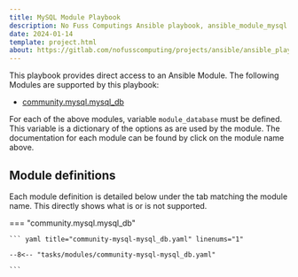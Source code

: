 ```yaml
---
title: MySQL Module Playbook
description: No Fuss Computings Ansible playbook, ansible_module_mysql.yaml
date: 2024-01-14
template: project.html
about: https://gitlab.com/nofusscomputing/projects/ansible/ansible_playbooks
---
```


This playbook provides direct access to an Ansible Module. The following Modules are supported by this playbook:

- [community.mysql.mysql_db](https://docs.ansible.com/ansible/latest/collections/community/mysql/mysql_db_module.html)

For each of the above modules, variable `module_database` must be defined. This variable is a dictionary of the options as are used by the module. The documentation for each module can be found by click on the module name above. 


## Module definitions

Each module definition is detailed below under the tab matching the module name. This directly shows what is or is not supported.

=== "community.mysql.mysql_db"

    ``` yaml title="community-mysql-mysql_db.yaml" linenums="1"

    --8<-- "tasks/modules/community-mysql-mysql_db.yaml"

    ```
